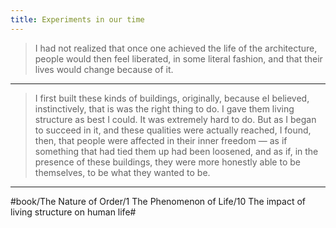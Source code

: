 ```yaml
---
title: Experiments in our time
---
```


> I had not realized that once one achieved the life of the architecture, people would then feel liberated, in some literal fashion, and that their lives would change because of it.

---

> I first built these kinds of buildings, originally, because eI believed, instinctively, that is was the right thing to do. I gave them living structure as best I could. It was extremely hard to do. But as I began to succeed in it, and these qualities were actually reached, I found, then, that people were affected in their inner freedom — as if something that had tied them up had been loosened, and as if, in the presence of these buildings, they were more honestly able to be themselves, to be what they wanted to be.

---

#book/The Nature of Order/1 The Phenomenon of Life/10 The impact of living structure on human life#